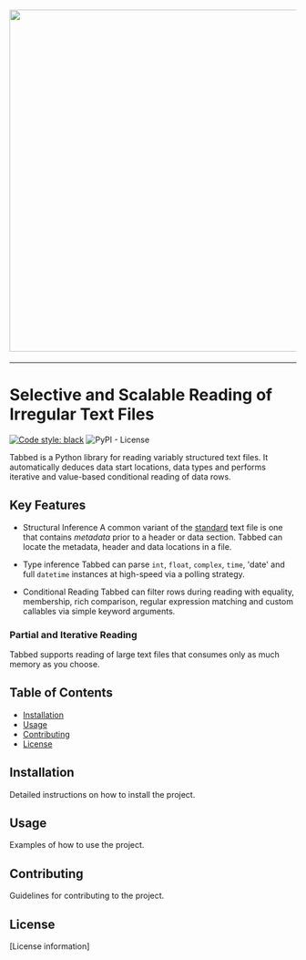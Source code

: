 <h1 align="center">
    <img src="https://github.com/mscaudill/tabbed/blob/master/docs/imgs/namedlogo.png" 
    style="width:600px;height:auto;"/>
</h1>

-----------------

# Selective and Scalable Reading of Irregular Text Files


[![Code style: black](https://img.shields.io/badge/code%20style-black-000000.svg)](https://github.com/psf/black)
![PyPI - License](https://img.shields.io/pypi/l/openseize?color=teal)


Tabbed is a Python library for reading variably structured text files. It
automatically deduces data start locations, data types and performs iterative
and value-based conditional reading of data rows.

## Key Features

- Structural Inference
A common variant of the [standard]() text file is one that contains *metadata*
prior to a header or data section. Tabbed can locate the metadata, header and
data locations in a file.

- Type inference
Tabbed can parse `int`, `float`, `complex`, `time`, 'date' and full `datetime`
instances at high-speed via a polling strategy.

- Conditional Reading
Tabbed can filter rows during reading with equality, membership, rich
comparison, regular expression matching and custom callables via simple keyword
arguments.

### Partial and Iterative Reading
Tabbed supports reading of large text files that consumes only as much memory as
you choose.


## Table of Contents

*   [Installation](#installation)
*   [Usage](#usage)
*   [Contributing](#contributing)
*   [License](#license)

## Installation

Detailed instructions on how to install the project.

## Usage

Examples of how to use the project.

## Contributing

Guidelines for contributing to the project.

## License

[License information]


